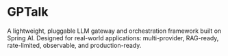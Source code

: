 # GPTalk
A lightweight, pluggable LLM gateway and orchestration framework built on Spring AI. Designed for real-world applications: multi-provider, RAG-ready, rate-limited, observable, and production-ready.

